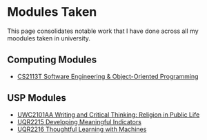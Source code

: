 # Modules Taken

This page consolidates notable work that I have done across all my moodules taken in university.

## Computing Modules

* [CS2113T Software Engineering & Object-Oriented Programming](modules/cs2113t.md)

## USP Modules

* [UWC2101AA Writing and Critical Thinking: Religion in Public Life](modules/uwc2101aa.md)
* [UQR2215 Developing Meaningful Indicators](https://kwokyto.github.io/developing-meaningful-indicators/)
* [UQR2216 Thoughtful Learning with Machines](modules/uqr2216.md)
